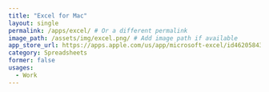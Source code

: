 ```yaml
---
title: "Excel for Mac"
layout: single
permalink: /apps/excel/ # Or a different permalink
image_path: /assets/img/excel.png/ # Add image path if available
app_store_url: https://apps.apple.com/us/app/microsoft-excel/id462058435?mt=12
category: Spreadsheets
former: false
usages:
  - Work
---
```

